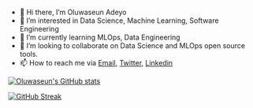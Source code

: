 - 👋 Hi there, I’m Oluwaseun Adeyo
- 👀 I’m interested in Data Science, Machine Learning, Software Engineering
- 🌱 I’m currently learning MLOps, Data Engineering
- 💞️ I’m looking to collaborate on Data Science and MLOps open source tools.
- 📫 How to reach me via [Email](johnadeyo@hotmail.com), [Twitter](https://twitter.com/Deh_yor), [Linkedin](https://www.linkedin.com/in/oluwaseun-adeyo-3a047612b/)


[![Oluwaseun's GitHub stats](https://github-readme-stats.vercel.app/api?username=seunboy1)](https://github.com/anuraghazra/github-readme-stats)

[![GitHub Streak](http://github-readme-streak-stats.herokuapp.com?user=seunboy1&theme=dracula&hide_border=true&sideNums=DDD832&fire=DDB9AA)](https://git.io/streak-stats)

<!---
seunboy1/seunboy1 is a ✨ special ✨ repository because its `README.md` (this file) appears on your GitHub profile.
You can click the Preview link to take a look at your changes.
--->
